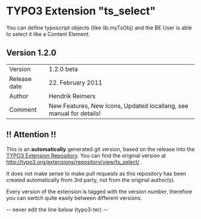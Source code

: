 # TYPO3 Extension "ts_select"
You can define typoscript objects (like lib.myTsObj)
and the BE User is able to select it like a Content Element.

## Version 1.2.0




<table>
	<tr><td>Version</td><td>1.2.0 beta</td></tr>
	<tr><td>Release date</td><td>22. February 2011</td></tr>
	<tr><td>Author</td><td>Hendrik Reimers</td></tr>
	<tr><td>Comment</td><td>New Features, New Icons, Updated locallang, see manual for details!</td></tr>
</table>

## !! Attention !!
This is an **automatically** generated git version, based on the release into the [TYPO3 Extension Repository](http://www.typo3.org/extensions/).
You can find the original version at http://typo3.org/extensions/repository/view/ts_select/ .

It does not make sense to make pull requests as this repository has been created automatically from 3rd party, not from the original author(s).

Every version of the extension is tagged with the version number, therefore you can switch quite easily between different versions.


-- never edit the line below (typo3-ter) --